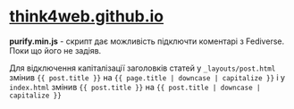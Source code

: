# [think4web.github.io](https://think4web.github.io)

**purify.min.js** - скрипт дає можливість підключти коментарі з Fediverse. Поки що його не задіяв.

Для відключення капіталізації заголовків статей у `_layouts/post.html` змінив `{{ post.title }}` на `{{ page.title | downcase | capitalize }}` і у `index.html` змінив `{{ post.title }}` на `{{ post.title | downcase | capitalize }}`